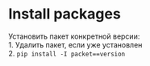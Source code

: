 # Install packages

Установить пакет конкретной версии:\
1\. Удалить пакет, если уже установлен\
2\. `pip install -I packet==version`
